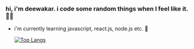 ### hi, i'm deewakar. i code some random things when I feel like it. 👋🏻

  - i'm currently learning javascript, react.js, node.js etc. 🌱


      [![Top Langs](https://github-readme-stats.vercel.app/api/top-langs/?username=deewakar-k&bg_color=17181c&text_color=e4e5e7&icon_color=B6C4B6&title_color=fa3867)](https://github.com/anuraghazra/github-readme-stats)
